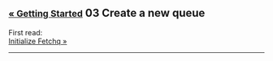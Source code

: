 ## <small class="new-row">[&laquo; Getting Started](./README.md)</small> 03 Create a new queue

First read:   
[Initialize Fetchq &raquo;](./02-initialize-fetchq.md)

---

